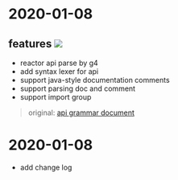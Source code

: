 # 2020-01-08

## features ![](https://img.shields.io/static/v1?label=&message=new&color=red)

* reactor api parse by g4
* add syntax lexer for api
* support java-style documentation comments
* support parsing doc and comment
* support import group

> original: [api grammar document](./api/parser/readme.md)

# 2020-01-08

* add change log